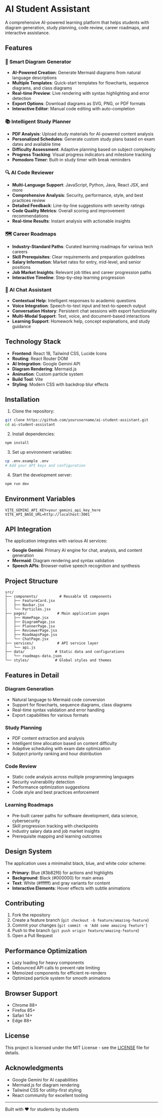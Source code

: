 # AI Student Assistant

A comprehensive AI-powered learning platform that helps students with diagram generation, study planning, code review, career roadmaps, and interactive assistance.

## Features

### 🧠 Smart Diagram Generator
- **AI-Powered Creation**: Generate Mermaid diagrams from natural language descriptions
- **Multiple Templates**: Quick-start templates for flowcharts, sequence diagrams, and class diagrams
- **Real-time Preview**: Live rendering with syntax highlighting and error detection
- **Export Options**: Download diagrams as SVG, PNG, or PDF formats
- **Interactive Editor**: Manual code editing with auto-completion

### 📚 Intelligent Study Planner
- **PDF Analysis**: Upload study materials for AI-powered content analysis
- **Personalized Schedules**: Generate custom study plans based on exam dates and available time
- **Difficulty Assessment**: Adaptive planning based on subject complexity
- **Progress Tracking**: Visual progress indicators and milestone tracking
- **Pomodoro Timer**: Built-in study timer with break reminders

### 🔍 AI Code Reviewer
- **Multi-Language Support**: JavaScript, Python, Java, React JSX, and more
- **Comprehensive Analysis**: Security, performance, style, and best practices review
- **Detailed Feedback**: Line-by-line suggestions with severity ratings
- **Code Quality Metrics**: Overall scoring and improvement recommendations
- **Real-time Results**: Instant analysis with actionable insights

### 🗺️ Career Roadmaps
- **Industry-Standard Paths**: Curated learning roadmaps for various tech careers
- **Skill Prerequisites**: Clear requirements and preparation guidelines
- **Salary Information**: Market rates for entry, mid-level, and senior positions
- **Job Market Insights**: Relevant job titles and career progression paths
- **Interactive Timeline**: Step-by-step learning progression

### 💬 AI Chat Assistant
- **Contextual Help**: Intelligent responses to academic questions
- **Voice Integration**: Speech-to-text input and text-to-speech output
- **Conversation History**: Persistent chat sessions with export functionality
- **Multi-Modal Support**: Text, voice, and document-based interactions
- **Learning Support**: Homework help, concept explanations, and study guidance

## Technology Stack

- **Frontend**: React 18, Tailwind CSS, Lucide Icons
- **Routing**: React Router DOM
- **AI Integration**: Google Gemini API
- **Diagram Rendering**: Mermaid.js
- **Animation**: Custom particle system
- **Build Tool**: Vite
- **Styling**: Modern CSS with backdrop blur effects

## Installation

1. Clone the repository:
```bash
git clone https://github.com/yourusername/ai-student-assistant.git
cd ai-student-assistant
```

2. Install dependencies:
```bash
npm install
```

3. Set up environment variables:
```bash
cp .env.example .env
# Add your API keys and configuration
```

4. Start the development server:
```bash
npm run dev
```

## Environment Variables

```env
VITE_GEMINI_API_KEY=your_gemini_api_key_here
VITE_API_BASE_URL=http://localhost:3001
```

## API Integration

The application integrates with various AI services:

- **Google Gemini**: Primary AI engine for chat, analysis, and content generation
- **Mermaid**: Diagram rendering and syntax validation
- **Speech APIs**: Browser-native speech recognition and synthesis

## Project Structure

```
src/
├── components/          # Reusable UI components
│   ├── FeatureCard.jsx
│   ├── Navbar.jsx
│   └── Particles.jsx
├── pages/              # Main application pages
│   ├── HomePage.jsx
│   ├── DiagramPage.jsx
│   ├── PlannerPage.jsx
│   ├── ReviewerPage.jsx
│   ├── RoadmapsPage.jsx
│   └── ChatPage.jsx
├── services/           # API service layer
│   └── api.js
├── data/              # Static data and configurations
│   └── roadmaps-data.json
└── styles/            # Global styles and themes
```

## Features in Detail

### Diagram Generation
- Natural language to Mermaid code conversion
- Support for flowcharts, sequence diagrams, class diagrams
- Real-time syntax validation and error handling
- Export capabilities for various formats

### Study Planning
- PDF content extraction and analysis
- Intelligent time allocation based on content difficulty
- Adaptive scheduling with exam date optimization
- Subject priority ranking and hour distribution

### Code Review
- Static code analysis across multiple programming languages
- Security vulnerability detection
- Performance optimization suggestions
- Code style and best practices enforcement

### Learning Roadmaps
- Pre-built career paths for software development, data science, cybersecurity
- Skill progression tracking with checkpoints
- Industry salary data and job market insights
- Prerequisite mapping and learning outcomes

## Design System

The application uses a minimalist black, blue, and white color scheme:
- **Primary**: Blue (#3b82f6) for actions and highlights
- **Background**: Black (#000000) for main areas
- **Text**: White (#ffffff) and gray variants for content
- **Interactive Elements**: Hover effects with subtle animations

## Contributing

1. Fork the repository
2. Create a feature branch (`git checkout -b feature/amazing-feature`)
3. Commit your changes (`git commit -m 'Add some amazing feature'`)
4. Push to the branch (`git push origin feature/amazing-feature`)
5. Open a Pull Request

## Performance Optimization

- Lazy loading for heavy components
- Debounced API calls to prevent rate limiting
- Memoized components for efficient re-renders
- Optimized particle system for smooth animations

## Browser Support

- Chrome 88+
- Firefox 85+
- Safari 14+
- Edge 88+

## License

This project is licensed under the MIT License - see the [LICENSE](LICENSE) file for details.

## Acknowledgments

- Google Gemini for AI capabilities
- Mermaid.js for diagram rendering
- Tailwind CSS for utility-first styling
- React community for excellent tooling

---

Built with ❤️ for students by students
